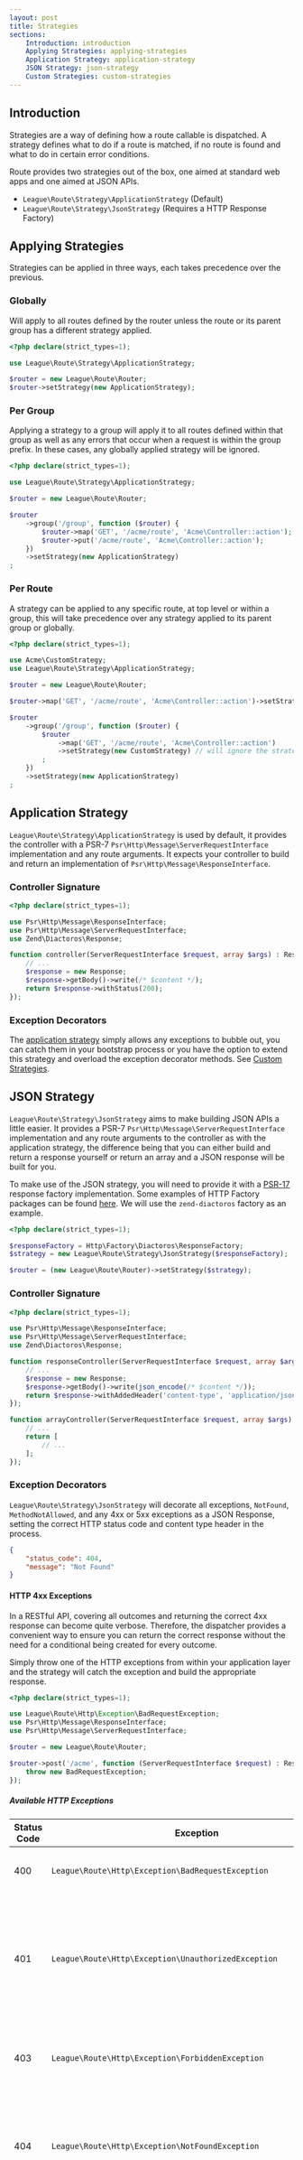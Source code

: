 ```yaml
---
layout: post
title: Strategies
sections:
    Introduction: introduction
    Applying Strategies: applying-strategies
    Application Strategy: application-strategy
    JSON Strategy: json-strategy
    Custom Strategies: custom-strategies
---
```

## Introduction

Strategies are a way of defining how a route callable is dispatched. A strategy defines what to do if a route is matched, if no route is found and what to do in certain error conditions.

Route provides two strategies out of the box, one aimed at standard web apps and one aimed at JSON APIs.

- `League\Route\Strategy\ApplicationStrategy` (Default)
- `League\Route\Strategy\JsonStrategy` (Requires a HTTP Response Factory)

## Applying Strategies

Strategies can be applied in three ways, each takes precedence over the previous.

### Globally

Will apply to all routes defined by the router unless the route or its parent group has a different strategy applied.

~~~php
<?php declare(strict_types=1);

use League\Route\Strategy\ApplicationStrategy;

$router = new League\Route\Router;
$router->setStrategy(new ApplicationStrategy);
~~~

### Per Group

Applying a strategy to a group will apply it to all routes defined within that group as well as any errors that occur when a request is within the group prefix. In these cases, any globally applied strategy will be ignored.

~~~php
<?php declare(strict_types=1);

use League\Route\Strategy\ApplicationStrategy;

$router = new League\Route\Router;

$router
    ->group('/group', function ($router) {
        $router->map('GET', '/acme/route', 'Acme\Controller::action');
        $router->put('/acme/route', 'Acme\Controller::action');
    })
    ->setStrategy(new ApplicationStrategy)
;
~~~

### Per Route

A strategy can be applied to any specific route, at top level or within a group, this will take precedence over any strategy applied to its parent group or globally.

~~~php
<?php declare(strict_types=1);

use Acme\CustomStrategy;
use League\Route\Strategy\ApplicationStrategy;

$router = new League\Route\Router;

$router->map('GET', '/acme/route', 'Acme\Controller::action')->setStrategy(new CustomStrategy);

$router
    ->group('/group', function ($router) {
        $router
            ->map('GET', '/acme/route', 'Acme\Controller::action')
            ->setStrategy(new CustomStrategy) // will ignore the strategy applied to the group
        ;
    })
    ->setStrategy(new ApplicationStrategy)
;
~~~

## Application Strategy

`League\Route\Strategy\ApplicationStrategy` is used by default, it provides the controller with a PSR-7 `Psr\Http\Message\ServerRequestInterface` implementation and any route arguments. It expects your controller to build and return an implementation of `Psr\Http\Message\ResponseInterface`.

### Controller Signature

~~~php
<?php declare(strict_types=1);

use Psr\Http\Message\ResponseInterface;
use Psr\Http\Message\ServerRequestInterface;
use Zend\Diactoros\Response;

function controller(ServerRequestInterface $request, array $args) : ResponseInterface {
    // ...
    $response = new Response;
    $response->getBody()->write(/* $content */);
    return $response->withStatus(200);
});
~~~

### Exception Decorators

The [application strategy](https://github.com/thephpleague/route/blob/master/src/Strategy/ApplicationStrategy.php) simply allows any exceptions to bubble out, you can catch them in your bootstrap process or you have the option to extend this strategy and overload the exception decorator methods. See [Custom Strategies](#custom-strategies).

## JSON Strategy

`League\Route\Strategy\JsonStrategy` aims to make building JSON APIs a little easier. It provides a PSR-7 `Psr\Http\Message\ServerRequestInterface` implementation and any route arguments to the controller as with the application strategy, the difference being that you can either build and return a response yourself or return an array and a JSON response will be built for you.

To make use of the JSON strategy, you will need to provide it with a [PSR-17](https://www.php-fig.org/psr/psr-17/) response factory implementation. Some examples of HTTP Factory packages can be found [here](https://github.com/http-interop?utf8=%E2%9C%93&q=http-factory&type=&language=). We will use the `zend-diactoros` factory as an example.

~~~php
<?php declare(strict_types=1);

$responseFactory = Http\Factory\Diactoros\ResponseFactory;
$strategy = new League\Route\Strategy\JsonStrategy($responseFactory);

$router = (new League\Route\Router)->setStrategy($strategy);
~~~

### Controller Signature

~~~php
<?php declare(strict_types=1);

use Psr\Http\Message\ResponseInterface;
use Psr\Http\Message\ServerRequestInterface;
use Zend\Diactoros\Response;

function responseController(ServerRequestInterface $request, array $args) : ResponseInterface {
    // ...
    $response = new Response;
    $response->getBody()->write(json_encode(/* $content */));
    return $response->withAddedHeader('content-type', 'application/json')->withStatus(200);
});

function arrayController(ServerRequestInterface $request, array $args) : array {
    // ...
    return [
        // ...
    ];
});
~~~

### Exception Decorators

`League\Route\Strategy\JsonStrategy` will decorate all exceptions, `NotFound`, `MethodNotAllowed`, and any 4xx or 5xx exceptions as a JSON Response, setting the correct HTTP status code and content type header in the process.

~~~json
{
    "status_code": 404,
    "message": "Not Found"
}
~~~

#### HTTP 4xx Exceptions

In a RESTful API, covering all outcomes and returning the correct 4xx response can become quite verbose. Therefore, the dispatcher provides a convenient way to ensure you can return the correct response without the need for a conditional being created for every outcome.

Simply throw one of the HTTP exceptions from within your application layer and the strategy will catch the exception and build the appropriate response.

~~~php
<?php declare(strict_types=1);

use League\Route\Http\Exception\BadRequestException;
use Psr\Http\Message\ResponseInterface;
use Psr\Http\Message\ServerRequestInterface;

$router = new League\Route\Router;

$router->post('/acme', function (ServerRequestInterface $request) : ResponseInterface {
    throw new BadRequestException;
});
~~~

##### Available HTTP Exceptions

| Status Code | Exception                                                         | Description                                                                                                                                                                                                  |
| ----------- | ----------------------------------------------------------------- | ------------------------------------------------------------------------------------------------------------------------------------------------------------------------------------------------------------ |
| 400         | `League\Route\Http\Exception\BadRequestException`                 | The request cannot be fulfilled due to bad syntax.                                                                                                                                                           |
| 401         | `League\Route\Http\Exception\UnauthorizedException`               | Similar to 403 Forbidden, but specifically for use when authentication is required and has failed or has not yet been provided.                                                                              |
| 403         | `League\Route\Http\Exception\ForbiddenException`                  | The request was a valid request, but the server is refusing to respond to it.                                                                                                                                |
| 404         | `League\Route\Http\Exception\NotFoundException`                   | The requested resource could not be found but may be available again in the future.                                                                                                                          |
| 405         | `League\Route\Http\Exception\MethodNotAllowedException`           | A request was made of a resource using a request method not supported by that resource; for example, using GET on a form which requires data to be presented via POST, or using PUT on a read-only resource. |
| 406         | `League\Route\Http\Exception\NotAcceptableException`              | The requested resource is only capable of generating content not acceptable according to the Accept headers sent in the request.                                                                             |
| 409         | `League\Route\Http\Exception\ConflictException`                   | Indicates that the request could not be processed because of conflict in the request, such as an edit conflict in the case of multiple updates.                                                              |
| 410         | `League\Route\Http\Exception\GoneException`                       | Indicates that the resource requested is no longer available and will not be available again.                                                                                                                |
| 411         | `League\Route\Http\Exception\LengthRequiredException`             | The request did not specify the length of its content, which is required by the requested resource.                                                                                                          |
| 412         | `League\Route\Http\Exception\PreconditionFailedException`         | The server does not meet one of the preconditions that the requester put on the request.                                                                                                                     |
| 415         | `League\Route\Http\Exception\UnsupportedMediaException`           | The request entity has a media type which the server or resource does not support.                                                                                                                           |
| 417         | `League\Route\Http\Exception\ExpectationFailedException`          | The server cannot meet the requirements of the Expect request-header field.                                                                                                                                  |
| 418         | `League\Route\Http\Exception\ImATeapotException`                  | [I'm a teapot](http://en.wikipedia.org/wiki/April_Fools%27_Day_RFC).                                                                                                                                         |
| 428         | `League\Route\Http\Exception\PreconditionRequiredException`       | The origin server requires the request to be conditional.                                                                                                                                                    |
| 429         | `League\Route\Http\Exception\TooManyRequestsException`            | The user has sent too many requests in a given amount of time.                                                                                                                                               |
| 451         | `League\Route\Http\Exception\UnavailableForLegalReasonsException` | The resource is unavailable for legal reasons.                                                                                                                                                               |

## Custom Strategies

You can build your own custom strategy to use in your application as long as it is an implementation of `League\Route\Strategy\StrategyInterface`. A strategy is tasked with:

1. Providing a middleware that invokes your controller then decorates and returns your controllers response.
2. Providing a middleware that will decorate a 404 `NotFoundException` and return a response.
3. Providing a middleware that will decorate a 405 `MethodNotAllowedException` and return a response.
4. Providing a middleware that will decorate any other exception and return a response.

~~~php
<?php

namespace League\Route\Strategy;

use Exception;
use League\Route\Http\Exception\{MethodNotAllowedException, NotFoundException};
use League\Route\Route;
use Psr\Http\Message\{ResponseInterface, ServerRequestInterface};
use Psr\Http\Server\MiddlewareInterface;

interface StrategyInterface
{
    /**
     * Invoke the route callable based on the strategy.
     *
     * @param \League\Route\Route                      $route
     * @param \Psr\Http\Message\ServerRequestInterface $request
     *
     * @return \Psr\Http\Message\ResponseInterface
     */
    public function invokeRouteCallable(Route $route, ServerRequestInterface $request) : ResponseInterface;

    /**
     * Get a middleware that will decorate a NotFoundException
     *
     * @param \League\Route\Http\Exception\NotFoundException $exception
     *
     * @return \Psr\Http\Server\MiddlewareInterface
     */
    public function getNotFoundDecorator(NotFoundException $exception) : MiddlewareInterface;

    /**
     * Get a middleware that will decorate a NotAllowedException
     *
     * @param \League\Route\Http\Exception\NotFoundException $exception
     *
     * @return \Psr\Http\Server\MiddlewareInterface
     */
    public function getMethodNotAllowedDecorator(MethodNotAllowedException $exception) : MiddlewareInterface;

    /**
     * Get a middleware that acts as an exception handler, it should wrap the rest of the
     * middleware stack and catch eny exceptions.
     *
     * @return \Psr\Http\Server\MiddlewareInterface
     */
    public function getExceptionHandler() : MiddlewareInterface;
}
~~~

The best way to learn how to create a custom strategy is to look at the strategies that Route provides by default, they can be found [here](https://github.com/thephpleague/route/tree/master/src/Strategy).
